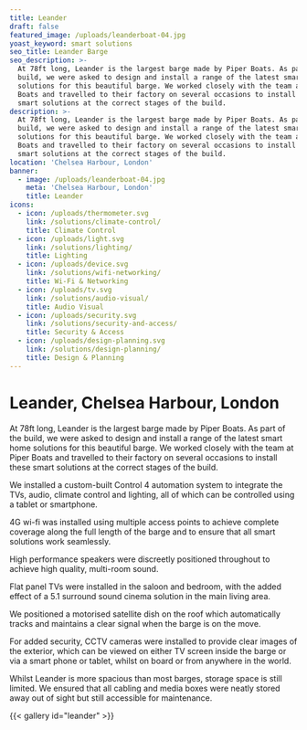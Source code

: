 ```yaml
---
title: Leander
draft: false
featured_image: /uploads/leanderboat-04.jpg
yoast_keyword: smart solutions
seo_title: Leander Barge
seo_description: >-
  At 78ft long, Leander is the largest barge made by Piper Boats. As part of the
  build, we were asked to design and install a range of the latest smart home
  solutions for this beautiful barge. We worked closely with the team at Piper
  Boats and travelled to their factory on several occasions to install these
  smart solutions at the correct stages of the build.
description: >-
  At 78ft long, Leander is the largest barge made by Piper Boats. As part of the
  build, we were asked to design and install a range of the latest smart home
  solutions for this beautiful barge. We worked closely with the team at Piper
  Boats and travelled to their factory on several occasions to install these
  smart solutions at the correct stages of the build.
location: 'Chelsea Harbour, London'
banner:
  - image: /uploads/leanderboat-04.jpg
    meta: 'Chelsea Harbour, London'
    title: Leander
icons:
  - icon: /uploads/thermometer.svg
    link: /solutions/climate-control/
    title: Climate Control
  - icon: /uploads/light.svg
    link: /solutions/lighting/
    title: Lighting
  - icon: /uploads/device.svg
    link: /solutions/wifi-networking/
    title: Wi-Fi & Networking
  - icon: /uploads/tv.svg
    link: /solutions/audio-visual/
    title: Audio Visual
  - icon: /uploads/security.svg
    link: /solutions/security-and-access/
    title: Security & Access
  - icon: /uploads/design-planning.svg
    link: /solutions/design-planning/
    title: Design & Planning
---
```

# Leander, Chelsea Harbour, London

At 78ft long, Leander is the largest barge made by Piper Boats. As part of the build, we were asked to design and install a range of the latest smart home solutions for this beautiful barge. We worked closely with the team at Piper Boats and travelled to their factory on several occasions to install these smart solutions at the correct stages of the build.  

We installed a custom-built Control 4 automation system to integrate the TVs, audio, climate control and lighting, all of which can be controlled using a tablet or smartphone.

4G wi-fi was installed using multiple access points to achieve complete coverage along the full length of the barge and to ensure that all smart solutions work seamlessly. 

High performance speakers were discreetly positioned throughout to achieve high quality, multi-room sound.

Flat panel TVs were installed in the saloon and bedroom, with the added effect of a 5.1 surround sound cinema solution in the main living area.

We positioned a motorised satellite dish on the roof which automatically tracks and maintains a clear signal when the barge is on the move.

For added security, CCTV cameras were installed to provide clear images of the exterior, which can be viewed on either TV screen inside the barge or via a smart phone or tablet, whilst on board or from anywhere in the world.

Whilst Leander is more spacious than most barges, storage space is still limited. We ensured that all cabling and media boxes were neatly stored away out of sight but still accessible for maintenance.

{{< gallery id="leander" >}}
